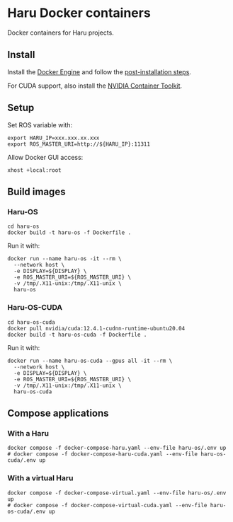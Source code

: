# Haru Docker containers
Docker containers for Haru projects.

## Install
Install the [Docker Engine](https://docs.docker.com/engine/install/ubuntu/) and follow the [post-installation steps](https://docs.docker.com/engine/install/linux-postinstall/).

For CUDA support, also install the [NVIDIA Container Toolkit](https://docs.nvidia.com/datacenter/cloud-native/container-toolkit/latest/install-guide.html#installing-the-nvidia-container-toolkit).

## Setup
Set ROS variable with:
```
export HARU_IP=xxx.xxx.xx.xxx
export ROS_MASTER_URI=http://${HARU_IP}:11311
```

Allow Docker GUI access:
```
xhost +local:root
```

## Build images

### Haru-OS
```
cd haru-os
docker build -t haru-os -f Dockerfile .
```

Run it with:
```
docker run --name haru-os -it --rm \
  --network host \
  -e DISPLAY=${DISPLAY} \
  -e ROS_MASTER_URI=${ROS_MASTER_URI} \
  -v /tmp/.X11-unix:/tmp/.X11-unix \
  haru-os
```

### Haru-OS-CUDA
```
cd haru-os-cuda
docker pull nvidia/cuda:12.4.1-cudnn-runtime-ubuntu20.04
docker build -t haru-os-cuda -f Dockerfile .
```

Run it with:
```
docker run --name haru-os-cuda --gpus all -it --rm \
  --network host \
  -e DISPLAY=${DISPLAY} \
  -e ROS_MASTER_URI=${ROS_MASTER_URI} \
  -v /tmp/.X11-unix:/tmp/.X11-unix \
  haru-os-cuda
```

## Compose applications

### With a Haru
```
docker compose -f docker-compose-haru.yaml --env-file haru-os/.env up
# docker compose -f docker-compose-haru-cuda.yaml --env-file haru-os-cuda/.env up
```

### With a virtual Haru
```
docker compose -f docker-compose-virtual.yaml --env-file haru-os/.env up
# docker compose -f docker-compose-virtual-cuda.yaml --env-file haru-os-cuda/.env up
```
